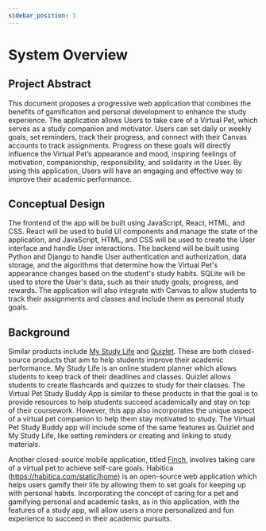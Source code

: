 ```yaml
---
sidebar_position: 1
---
```


# System Overview

## Project Abstract

This document proposes a progressive web application that combines the benefits of gamification and personal development to enhance the study experience. The application allows Users to take care of a Virtual Pet, which serves as a study companion and motivator. Users can set daily or weekly goals, set reminders, track their progress, and connect with their Canvas accounts to track assignments. Progress on these goals will directly influence the Virtual Pet’s appearance and mood, inspiring feelings of motivation, companionship, responsibility, and solidarity in the User. By using this application, Users will have an engaging and effective way to improve their academic performance.

## Conceptual Design

The frontend of the app will be built using JavaScript, React, HTML, and CSS. React will be used to build UI components and manage the state of the application, and JavaScript, HTML, and CSS will be used to create the User interface and handle User interactions. The backend will be built using Python and Django to handle User authentication and authorization, data storage, and the algorithms that determine how the Virtual Pet's appearance changes based on the student's study habits. SQLite will be used to store the User's data, such as their study goals, progress, and rewards. The application will also integrate with Canvas to allow students to track their assignments and classes and include them as personal study goals.

## Background

Similar products include [My Study Life](https://www.mystudylife.com/) and [Quizlet](https://quizlet.com/). These are both closed-source products that aim to help students improve their academic performance. My Study Life is an online student planner which allows students to keep track of their deadlines and classes. Quizlet allows students to create flashcards and quizzes to study for their classes. The Virtual Pet Study Buddy App is similar to these products in that the goal is to provide resources to help students succeed academically and stay on top of their coursework. However, this app also incorporates the unique aspect of a virtual pet companion to help them stay motivated to study. The Virtual Pet Study Buddy app will include some of the same features as Quizlet and My Study Life, like setting reminders or creating and linking to study materials. 
<br/>

Another closed-source mobile application, titled [Finch](https://finchcare.com/), involves taking care of a virtual pet to achieve self-care goals. Habitica (https://habitica.com/static/home) is an open-source web application which helps users gamify their life by allowing them to set goals for keeping up with personal habits. Incorporating the concept of caring for a pet and gamifying personal and academic tasks, as in this application, with the features of a study app, will allow users a more personalized and fun experience to succeed in their academic pursuits.
